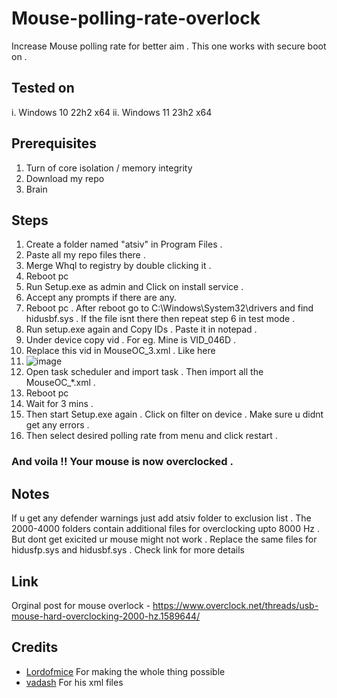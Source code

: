 # Mouse-polling-rate-overlock
Increase Mouse polling rate for better aim . This one works with secure boot on . 


## Tested on 
i. Windows 10 22h2 x64
ii. Windows 11 23h2 x64 

## Prerequisites
1. Turn of core isolation / memory integrity
2. Download my repo
3. Brain


## Steps 
1. Create a folder named "atsiv" in Program Files .
3. Paste all my repo files there .
4. Merge Whql to registry by double clicking it .
5. Reboot pc
6. Run Setup.exe as admin and Click on install service .
7. Accept any prompts if there are any.
8. Reboot pc . After reboot go to C:\Windows\System32\drivers and find hidusbf.sys . If the file isnt there then repeat step 6 in test mode . 
9. Run setup.exe again and Copy IDs . Paste it in notepad .
10. Under device copy vid . For eg. Mine is VID_046D .
12. Replace this vid in MouseOC_3.xml . Like here 
13. ![image](https://github.com/Fool543/mouse-polling-rate-overlock/assets/120022950/dddf47a8-4c6c-468b-a6bb-3bcf324399ae)
14. Open task scheduler and import task . Then import all the MouseOC_*.xml .
15. Reboot pc
16. Wait for 3 mins .
17. Then start Setup.exe again . Click on filter on device . Make sure u didnt get any errors .
18. Then select desired polling rate from menu and click restart .

### And voila !! Your mouse is now overclocked . 

## Notes 
If u get any defender warnings just add atsiv folder to exclusion list . 
The 2000-4000 folders contain additional files for overclocking upto 8000 Hz . But dont get exicited ur mouse might not work . Replace the same files for hidusfp.sys and hidusbf.sys . 
Check link for more details 

## Link
Orginal post for mouse overlock - https://www.overclock.net/threads/usb-mouse-hard-overclocking-2000-hz.1589644/

## Credits 
- [Lordofmice](https://github.com/LordOfMice) For making the whole thing possible 
- [vadash](https://github.com/vadash/1000hz) For his xml files 





